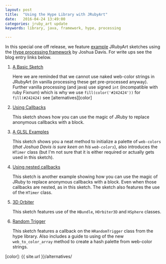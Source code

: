 ```yaml
---
layout: post
title:  "Using the Hype Library with JRubyArt"
date:   2016-04-24 13:49:00
categories: jruby_art update
keywords: library, java, framework, hype, processing

---
```

In this special one off release, we feature [example][] JRubyArt sketches using the [Hype processing framework][] by Joshua Davis. For write ups see the blog entry links below.

1. [A Basic Sketch](http://monkstone.github.io/jruby_art/update/2016/04/18/hype.html)

   Here we are reminded that we cannot use naked web-color strings in JRubyArt (in vanilla processing these get pre-processed anyway). Further vanilla processing (and java) use signed `int` (incompatible with ruby Fixnum) which is why we use `fill(color('#242424'))` for `fill(#242424)` see
   [alternatives][color]
2. [Using Callbacks](http://monkstone.github.io/jruby_art/update/2016/04/20/hype_advanced.html)

   This sketch shows how you can use the magic of JRuby to replace anonymous callbacks with a block.
3. [A GLSL Examples](http://monkstone.github.io/jruby_art/update/2016/04/22/hype_scanlines_glsl.html)

   This sketch shows you a neat method to initialize a palette of `web-colors` (_that Joshua Davis is sure keen on his `web-colors`_), also introduces the `HTimer` class (but I'm not sure that it is either required or actually gets used in this sketch).
4. [Using nested callbacks](http://monkstone.github.io/nested_callbacks)

   This sketch is another example showing how you can use the magic of JRuby to replace anonymous callbacks with a block. Even when those callbacks are nested, as in this sketch. The sketch also features the use of the `HTimer` class.
5. [3D Orbiter](http://monkstone.github.io/jruby_art/update/2016/04/23/orbiter.html)

   This sketch features use of the `HBundle`, `HOrbiter3D` and `HSphere` classes.
   
6. [Random Trigger](https://monkstone.github.io/jruby_art/update/2016/05/15/random_trigger.html)
   
   This sketch features a callback on the `HRandomTrigger` class from the hype library.  Also includes a guide to using of the new `web_to_color_array` method to create a hash palette from web-color strings.

[example]:https://github.com/ruby-processing/samples4ruby-processing3/tree/master/external_library/java/hype
[Hype processing framework]:http://www.hypeframework.org/
[color]: {{ site.url }}/alternatives/